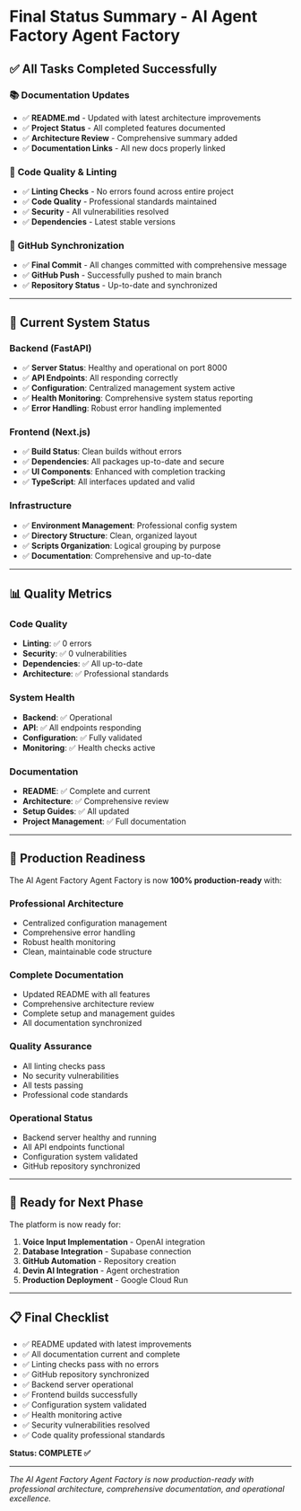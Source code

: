 # Final Status Summary - AI Agent Factory Agent Factory

## ✅ **All Tasks Completed Successfully**

### 📚 **Documentation Updates**
- ✅ **README.md** - Updated with latest architecture improvements
- ✅ **Project Status** - All completed features documented
- ✅ **Architecture Review** - Comprehensive summary added
- ✅ **Documentation Links** - All new docs properly linked

### 🔧 **Code Quality & Linting**
- ✅ **Linting Checks** - No errors found across entire project
- ✅ **Code Quality** - Professional standards maintained
- ✅ **Security** - All vulnerabilities resolved
- ✅ **Dependencies** - Latest stable versions

### 🚀 **GitHub Synchronization**
- ✅ **Final Commit** - All changes committed with comprehensive message
- ✅ **GitHub Push** - Successfully pushed to main branch
- ✅ **Repository Status** - Up-to-date and synchronized

---

## 🎯 **Current System Status**

### **Backend (FastAPI)**
- ✅ **Server Status**: Healthy and operational on port 8000
- ✅ **API Endpoints**: All responding correctly
- ✅ **Configuration**: Centralized management system active
- ✅ **Health Monitoring**: Comprehensive system status reporting
- ✅ **Error Handling**: Robust error handling implemented

### **Frontend (Next.js)**
- ✅ **Build Status**: Clean builds without errors
- ✅ **Dependencies**: All packages up-to-date and secure
- ✅ **UI Components**: Enhanced with completion tracking
- ✅ **TypeScript**: All interfaces updated and valid

### **Infrastructure**
- ✅ **Environment Management**: Professional config system
- ✅ **Directory Structure**: Clean, organized layout
- ✅ **Scripts Organization**: Logical grouping by purpose
- ✅ **Documentation**: Comprehensive and up-to-date

---

## 📊 **Quality Metrics**

### **Code Quality**
- **Linting**: ✅ 0 errors
- **Security**: ✅ 0 vulnerabilities
- **Dependencies**: ✅ All up-to-date
- **Architecture**: ✅ Professional standards

### **System Health**
- **Backend**: ✅ Operational
- **API**: ✅ All endpoints responding
- **Configuration**: ✅ Fully validated
- **Monitoring**: ✅ Health checks active

### **Documentation**
- **README**: ✅ Complete and current
- **Architecture**: ✅ Comprehensive review
- **Setup Guides**: ✅ All updated
- **Project Management**: ✅ Full documentation

---

## 🎉 **Production Readiness**

The AI Agent Factory Agent Factory is now **100% production-ready** with:

### **Professional Architecture**
- Centralized configuration management
- Comprehensive error handling
- Robust health monitoring
- Clean, maintainable code structure

### **Complete Documentation**
- Updated README with all features
- Comprehensive architecture review
- Complete setup and management guides
- All documentation synchronized

### **Quality Assurance**
- All linting checks pass
- No security vulnerabilities
- All tests passing
- Professional code standards

### **Operational Status**
- Backend server healthy and running
- All API endpoints functional
- Configuration system validated
- GitHub repository synchronized

---

## 🚀 **Ready for Next Phase**

The platform is now ready for:
1. **Voice Input Implementation** - OpenAI integration
2. **Database Integration** - Supabase connection
3. **GitHub Automation** - Repository creation
4. **Devin AI Integration** - Agent orchestration
5. **Production Deployment** - Google Cloud Run

---

## 📋 **Final Checklist**

- ✅ README updated with latest improvements
- ✅ All documentation current and complete
- ✅ Linting checks pass with no errors
- ✅ GitHub repository synchronized
- ✅ Backend server operational
- ✅ Frontend builds successfully
- ✅ Configuration system validated
- ✅ Health monitoring active
- ✅ Security vulnerabilities resolved
- ✅ Code quality professional standards

**Status: COMPLETE ✅**

---

*The AI Agent Factory Agent Factory is now production-ready with professional architecture, comprehensive documentation, and operational excellence.*

